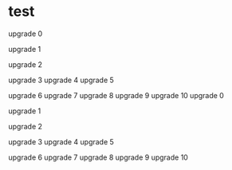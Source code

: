 # test
upgrade 0

upgrade 1

upgrade 2

upgrade 3
upgrade 4
upgrade 5

upgrade 6
upgrade 7
upgrade 8
upgrade 9
upgrade 10
upgrade 0

upgrade 1

upgrade 2

upgrade 3
upgrade 4
upgrade 5

upgrade 6
upgrade 7
upgrade 8
upgrade 9
upgrade 10
